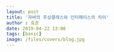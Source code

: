 ```yaml
---
layout: post
title: '자바의 추상클래스와 인터페이스의 차이'
author : 효준
date: 2019-04-22 13:00
tags: [basic]
image: /files/covers/blog.jpg
---
```


